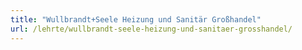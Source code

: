```yaml
---
title: "Wullbrandt+Seele Heizung und Sanitär Großhandel"
url: /lehrte/wullbrandt-seele-heizung-und-sanitaer-grosshandel/
---
```

